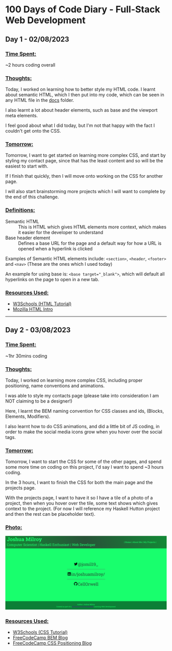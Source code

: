 # 100 Days of Code Diary - Full-Stack Web Development

<!---

## Day X - DD/MM/YYYY

### <u>Time Spent:</u>

### <u>Thoughts:</u>

### <u> Tomorrow:</u>

### <u>Definitions:</u>

### <u>Resources Used:</u>

--->

## Day 1 - 02/08/2023

### <u>Time Spent:</u>
~2 hours coding overall

### <u>Thoughts:</u>

Today, I worked on learning how to better style my HTML code. I learnt about semantic HTML, which I then put into my code, which can be seen in any HTML file in the [docs](/docs/) folder.

I also learnt a lot about header elements, such as base and the viewport meta elements.

I feel good about what I did today, but I'm not that happy with the fact I couldn't get onto the CSS.

### <u> Tomorrow:</u>

Tomorrow, I want to get started on learning more complex CSS, and start by styling my contact page, since that has the least content and so will be the easiest to start with.

If I finish that quickly, then I will move onto working on the CSS for another page.

I will also start brainstorming more projects which I will want to complete by the end of this challenge.

### <u>Definitions:</u>

<dl>
    <dt>Semantic HTML</dt>
    <dd>This is HTML which gives HTML elements more context, which makes it easier for the developer to understand </dd>
    <dt>Base header element</dt>
    <dd>Defines a base URL for the page and a default way for how a URL is opened when a hyperlink is clicked</dd>
</dl>

Examples of Semantic HTML elements include: `<section>`, `<header`, `<footer>` and `<nav>` (These are the ones which I used today)

An example for using base is: `<base target="_blank">`, which will default all hyperlinks on the page to open in a new tab.

### <u>Resources Used:</u>

- [W3Schools (HTML Tutorial)](https://www.w3schools.com/html/default.asp)
- [Mozilla HTML Intro](https://developer.mozilla.org/en-US/docs/Learn/Getting_started_with_the_web/HTML_basics)

---

## Day 2 - 03/08/2023

### <u>Time Spent:</u>
~1hr 30mins coding

### <u>Thoughts:</u>

Today, I worked on learning more complex CSS, including proper positioning, name conventions and animations.

I was able to style my contacts page (please take into consideration I am NOT claiming to be a designer!)

Here, I learnt the BEM naming convention for CSS classes and ids, (Blocks, Elements, Modifiers).

I also learnt how to do CSS animations, and did a little bit of JS coding, in order to make the social media icons grow when you hover over the social tags.

### <u> Tomorrow:</u>

Tomorrow, I want to start the CSS for some of the other pages, and spend some more time on coding on this project, I'd say I want to spend ~3 hours coding.

In the 3 hours, I want to finish the CSS for both the main page and the projects page.

With the projects page, I want to have it so I have a tile of a photo of a project, then when you hover over the tile, some text shows which gives context to the project. (For now I will reference my Haskell Hutton project and then the rest can be placeholder text).

### <u>Photo:</u>
![Showcase of the Contacts page post CSS](/imgs/readmeimgs/day2css.png)

### <u>Resources Used:</u>

- [W3Schools (CSS Tutorial)](https://www.w3schools.com/css/default.asp)
- [FreeCodeCamp BEM Blog](https://www.freecodecamp.org/news/css-naming-conventions-that-will-save-you-hours-of-debugging-35cea737d849/)
- [FreeCodeCamp CSS Positioning Blog](https://www.freecodecamp.org/news/css-positioning-position-absolute-and-relative/)
